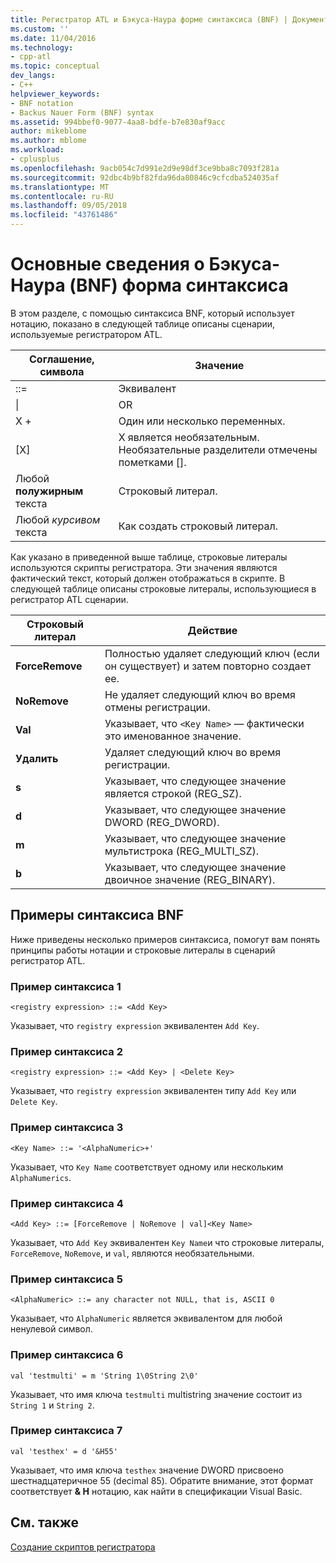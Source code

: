 ```yaml
---
title: Регистратор ATL и Бэкуса-Наура форме синтаксиса (BNF) | Документация Майкрософт
ms.custom: ''
ms.date: 11/04/2016
ms.technology:
- cpp-atl
ms.topic: conceptual
dev_langs:
- C++
helpviewer_keywords:
- BNF notation
- Backus Nauer Form (BNF) syntax
ms.assetid: 994bbef0-9077-4aa8-bdfe-b7e830af9acc
author: mikeblome
ms.author: mblome
ms.workload:
- cplusplus
ms.openlocfilehash: 9acb054c7d991e2d9e98df3ce9bba8c7093f281a
ms.sourcegitcommit: 92dbc4b9bf82fda96da80846c9cfcdba524035af
ms.translationtype: MT
ms.contentlocale: ru-RU
ms.lasthandoff: 09/05/2018
ms.locfileid: "43761486"
---
```

# <a name="understanding-backus-nauer-form-bnf-syntax"></a>Основные сведения о Бэкуса-Наура (BNF) форма синтаксиса

В этом разделе, с помощью синтаксиса BNF, который использует нотацию, показано в следующей таблице описаны сценарии, используемые регистратором ATL.

|Соглашение, символа|Значение|
|------------------------|-------------|
|::=|Эквивалент|
|&#124;|OR|
|X +|Один или несколько переменных.|
|[X]|X является необязательным. Необязательные разделители отмечены пометками \[].|
|Любой **полужирным** текста|Строковый литерал.|
|Любой *курсивом* текста|Как создать строковый литерал.|

Как указано в приведенной выше таблице, строковые литералы используются скрипты регистратора. Эти значения являются фактический текст, который должен отображаться в скрипте. В следующей таблице описаны строковые литералы, использующиеся в регистратор ATL сценарии.

|Строковый литерал|Действие|
|--------------------|------------|
|**ForceRemove**|Полностью удаляет следующий ключ (если он существует) и затем повторно создает ее.|
|**NoRemove**|Не удаляет следующий ключ во время отмены регистрации.|
|**Val**|Указывает, что `<Key Name>` — фактически это именованное значение.|
|**Удалить**|Удаляет следующий ключ во время регистрации.|
|**s**|Указывает, что следующее значение является строкой (REG_SZ).|
|**d**|Указывает, что следующее значение DWORD (REG_DWORD).|
|**m**|Указывает, что следующее значение мультистрока (REG_MULTI_SZ).|
|**b**|Указывает, что следующее значение двоичное значение (REG_BINARY).|

## <a name="bnf-syntax-examples"></a>Примеры синтаксиса BNF

Ниже приведены несколько примеров синтаксиса, помогут вам понять принципы работы нотации и строковые литералы в сценарий регистратор ATL.

### <a name="syntax-example-1"></a>Пример синтаксиса 1

```  
<registry expression> ::= <Add Key>  
```

Указывает, что `registry expression` эквивалентен `Add Key`.

### <a name="syntax-example-2"></a>Пример синтаксиса 2

```  
<registry expression> ::= <Add Key> | <Delete Key>  
```

Указывает, что `registry expression` эквивалентен типу `Add Key` или `Delete Key`.

### <a name="syntax-example-3"></a>Пример синтаксиса 3

```  
<Key Name> ::= '<AlphaNumeric>+'  
```

Указывает, что `Key Name` соответствует одному или нескольким `AlphaNumerics`.

### <a name="syntax-example-4"></a>Пример синтаксиса 4

```  
<Add Key> ::= [ForceRemove | NoRemove | val]<Key Name>  
```

Указывает, что `Add Key` эквивалентен `Key Name`и что строковые литералы, `ForceRemove`, `NoRemove`, и `val`, являются необязательными.

### <a name="syntax-example-5"></a>Пример синтаксиса 5

```  
<AlphaNumeric> ::= any character not NULL, that is, ASCII 0  
```

Указывает, что `AlphaNumeric` является эквивалентом для любой ненулевой символ.

### <a name="syntax-example-6"></a>Пример синтаксиса 6

```  
val 'testmulti' = m 'String 1\0String 2\0'  
```

Указывает, что имя ключа `testmulti` multistring значение состоит из `String 1` и `String 2`.

### <a name="syntax-example-7"></a>Пример синтаксиса 7

```  
val 'testhex' = d '&H55'  
```

Указывает, что имя ключа `testhex` значение DWORD присвоено шестнадцатеричное 55 (decimal 85). Обратите внимание, этот формат соответствует **& H** нотацию, как найти в спецификации Visual Basic.

## <a name="see-also"></a>См. также

[Создание скриптов регистратора](../atl/creating-registrar-scripts.md)

